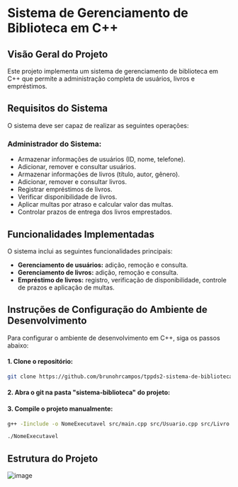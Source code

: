 # Sistema de Gerenciamento de Biblioteca em C++

## Visão Geral do Projeto

Este projeto implementa um sistema de gerenciamento de biblioteca em C++ que permite a administração completa de usuários, livros e empréstimos.

## Requisitos do Sistema

O sistema deve ser capaz de realizar as seguintes operações:

### Administrador do Sistema:

- Armazenar informações de usuários (ID, nome, telefone).
- Adicionar, remover e consultar usuários.
- Armazenar informações de livros (título, autor, gênero).
- Adicionar, remover e consultar livros.
- Registrar empréstimos de livros.
- Verificar disponibilidade de livros.
- Aplicar multas por atraso e calcular valor das multas.
- Controlar prazos de entrega dos livros emprestados.

## Funcionalidades Implementadas

O sistema inclui as seguintes funcionalidades principais:

- **Gerenciamento de usuários:** adição, remoção e consulta.
- **Gerenciamento de livros:** adição, remoção e consulta.
- **Empréstimo de livros:** registro, verificação de disponibilidade, controle de prazos e aplicação de multas.

## Instruções de Configuração do Ambiente de Desenvolvimento

Para configurar o ambiente de desenvolvimento em C++, siga os passos abaixo:

#### 1. **Clone o repositório:**

```bash
git clone https://github.com/brunohrcampos/tppds2-sistema-de-biblioteca.git
```

#### 2. **Abra o git na pasta "sistema-biblioteca" do projeto:**

#### 3. **Compile o projeto manualmente:**

```bash
g++ -Iinclude -o NomeExecutavel src/main.cpp src/Usuario.cpp src/Livro.cpp src/Emprestimo.cpp

./NomeExecutavel
```

## Estrutura do Projeto

![image](https://github.com/user-attachments/assets/1ff85a2d-de2e-4dd3-8ea3-cf24592ca52f)
